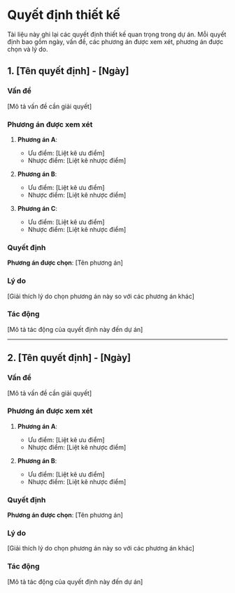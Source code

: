 # Quyết định thiết kế

Tài liệu này ghi lại các quyết định thiết kế quan trọng trong dự án. Mỗi quyết định bao gồm ngày, vấn đề, các phương án được xem xét, phương án được chọn và lý do.

## 1. [Tên quyết định] - [Ngày]

### Vấn đề

[Mô tả vấn đề cần giải quyết]

### Phương án được xem xét

1. **Phương án A**:

   - Ưu điểm: [Liệt kê ưu điểm]
   - Nhược điểm: [Liệt kê nhược điểm]

2. **Phương án B**:

   - Ưu điểm: [Liệt kê ưu điểm]
   - Nhược điểm: [Liệt kê nhược điểm]

3. **Phương án C**:
   - Ưu điểm: [Liệt kê ưu điểm]
   - Nhược điểm: [Liệt kê nhược điểm]

### Quyết định

**Phương án được chọn**: [Tên phương án]

### Lý do

[Giải thích lý do chọn phương án này so với các phương án khác]

### Tác động

[Mô tả tác động của quyết định này đến dự án]

---

## 2. [Tên quyết định] - [Ngày]

### Vấn đề

[Mô tả vấn đề cần giải quyết]

### Phương án được xem xét

1. **Phương án A**:

   - Ưu điểm: [Liệt kê ưu điểm]
   - Nhược điểm: [Liệt kê nhược điểm]

2. **Phương án B**:
   - Ưu điểm: [Liệt kê ưu điểm]
   - Nhược điểm: [Liệt kê nhược điểm]

### Quyết định

**Phương án được chọn**: [Tên phương án]

### Lý do

[Giải thích lý do chọn phương án này so với các phương án khác]

### Tác động

[Mô tả tác động của quyết định này đến dự án]
